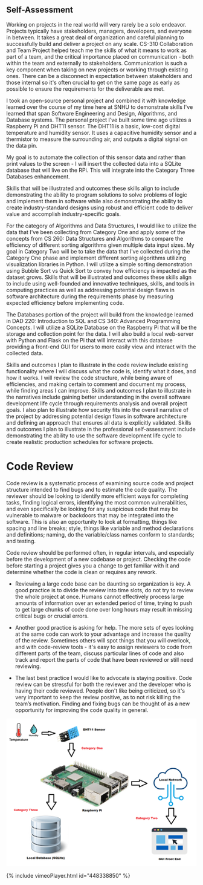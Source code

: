 ## Self-Assessment

Working on projects in the real world will very rarely be a solo endeavor. Projects typically have stakeholders, managers, developers, and everyone in between. It takes a great deal of organization and careful planning to successfully build and deliver a project on any scale. CS-310 Collaboration and Team Project helped teach me the skills of what it means to work as part of a team, and the critical importance placed on communication - both within the team and externally to stakeholders. Communication is such a key component when taking on new projects or working through existing ones. There can be a disconnect in expectation between stakeholders and those internal so it's often crucial to get on the same page as early as possible to ensure the requirements for the deliverable are met.

I took an open-source personal project and combined it with knowledge learned over the course of my time here at SNHU to demonstrate skills I've learned
that span Software Engineering and Design, Algorithms, and Database systems. The personal project I've built some time ago utilizes a Raspberry Pi and DHT11 sensor.
The DHT11 is a basic, low-cost digital temperature and humidity sensor. It uses a capacitive humidity sensor and a thermistor to measure the surrounding air, and outputs a digital signal on the data pin.

My goal is to automate the collection of this sensor data and rather than print values to the screen - I will insert the collected data into a SQLite database that will live on the RPi. This will integrate into the Category Three Databases enhancement.

Skills that will be illustrated and outcomes these skills align to include demonstrating the ability to program solutions to solve problems of logic and implement them in software while also demonstrating the ability to create industry-standard designs using robust and efficient code to deliver value and accomplish industry-specific goals.

For the category of Algorithms and Data Structures, I would like to utilize the data that I've been collecting from Category One and apply some of the concepts from CS 260: Data Structures and Algorithms to compare the efficiency of different sorting algorithms given multiple data input sizes.
My goal in Category Two will be to take the data that I've collected during the Category One phase and implement different sorting algorithms utilizing visualization libraries in Python. I will utilize a simple sorting demonstration using Bubble Sort vs Quick Sort to convey how efficiency is impacted as the dataset grows.
Skills that will be illustrated and outcomes these skills align to include using well-founded and innovative techniques, skills, and tools in computing practices as well as addressing potential design flaws in software architecture during the requirements phase by measuring expected efficiency before implementing code.

The Databases portion of the project will build from the knowledge learned in DAD 220: Introduction to SQL and CS 340: Advanced Programming Concepts.
I will utilize a SQLite Database on the Raspberry Pi that will be the storage and collection point for the data.
I will also build a local web-server with Python and Flask on the Pi that will interact with this database providing a front-end GUI for users to more easily view and interact with the collected data.

Skills and outcomes I plan to illustrate in the code review include existing functionality where I will discuss what the code is, identify what it does, and how it works. I will review the code structure, while being aware of efficiencies, and making certain to comment and document my process, while finding areas I can improve.
Skills and outcomes I plan to illustrate in the narratives include gaining better understanding in the overall software development life cycle through requirements analysis and overall project goals. I also plan to illustrate how security fits into the overall narrative of the project by addressing potential design flaws in software architecture and defining an approach that ensures all data is explicitly validated.
Skills and outcomes I plan to illustrate in the professional self-assessment include demonstrating the ability to use the software development life cycle to create realistic production schedules for software projects.

# Code Review
Code review is a systematic process of examining source code and project structure intended to find bugs and to estimate the code quality.
The reviewer should be looking to identify more efficient ways for completing tasks, finding logical errors, identifying the most common vulnerabilities, and even specifically be looking for any suspicious code that may be vulnerable to malware or backdoors that may be integrated into the software.
This is also an opportunity to look at formatting, things like spacing and line breaks; style, things like variable and method declarations and definitions; naming, do the variable/class names conform to standards; and testing.

Code review should be performed often, in regular intervals, and especially before the development of a new codebase or project.
Checking the code before starting a project gives you a change to get familiar with it and determine whether the code is clean or requires any rework.

- Reviewing a large code base can be daunting so organization is key. A good practice is to divide the review into time slots, do not try to review the whole project at once. Humans cannot effectively process large amounts of information over an extended period of time, trying to push to get large chunks of code done over long hours may result in missing critical bugs or crucial errors.

- Another good practice is asking for help. The more sets of eyes looking at the same code can work to your advantage and increase the quality of the review. Sometimes others will spot things that you will overlook, and with code-review tools - it's easy to assign reviewers to code from different parts of the team, discuss particular lines of code and also track and report the parts of code that have been reviewed or still need reviewing.

- The last best practice I would like to advocate is staying positive. Code review can be stressful for both the reviewer and the developer who is having their code reviewed. People don't like being criticized, so it's very important to keep the review positive, as to not risk killing the team’s motivation. Finding and fixing bugs can be thought of as a new opportunity for improving the code quality in general.

![Image](overview.png)

{% include vimeoPlayer.html id="448338850" %}
